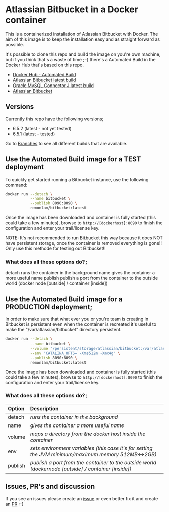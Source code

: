 # Atlassian Bitbucket in a Docker container

This is a containerized installation of Atlassian Bitbucket with Docker.
The aim of this image is to keep the installation easy and as straight forward as possible.

It's possible to clone this repo and build the image on you're own machine, but if you think that's a waste of time ;-) there's a Automated Build in the Docker Hub that's based on this repo.

* [Docker Hub - Automated Build](https://hub.docker.com/r/containerstack/bitbucket/)
* [Atlassian Bitbucket latest build](https://confluence.atlassian.com/bitbucketserver/bitbucket-server-release-notes-872139866.html)
* [Oracle MySQL Connector J latest build](http://dev.mysql.com/downloads/connector/j/)
* [Atlassian Bitbucket](https://www.atlassian.com/software/bitbucket)

## Versions
Currently this repo have the following versions;
* 6.5.2 (latest - not yet tested)
* 6.5.1 (latest - tested)

Go to [Branches](https://github.com/remonlam/docker-bitbucket/branches) to see all different builds that are available.

## Use the Automated Build image for a TEST deployment

To quickly get started running a Bitbucket instance, use the following command:
```bash
docker run --detach \
           --name bitbucket \
           --publish 8090:8090 \
           remonlam/bitbucket:latest
```

Once the image has been downloaded and container is fully started (this could take a few minutes), browse to `http://[dockerhost]:8090` to finish the configuration and enter your trail/license key.

NOTE: It's not recommended to run Bitbucket this way because it does NOT have persistent storage, once the container is removed everything is gone!!
      Only use this methode for testing out Bitbucket!!

### What does all these options do?;
detach          runs the container in the background
name            gives the container a more useful name
publish         publish a port from the container to the outside world (docker node [outside] / container [inside])


## Use the Automated Build image for a PRODUCTION deployment;

In order to make sure that what ever you or you're team is creating in Bitbucket is persistent even when the container is recreated it's useful to make the "/var/atlassian/bitbucket" directory persistent.
```bash
docker run --detach \
           --name bitbucket \
           --volume "/persistent/storage/atlassian/bitbucket:/var/atlassian/bitbucket" \
           --env "CATALINA_OPTS= -Xms512m -Xmx4g" \
           --publish 8090:8090 \
           remonlam/bitbucket:latest
```

Once the image has been downloaded and container is fully started (this could take a few minutes), browse to `http://[dockerhost]:8090` to finish the configuration and enter your trail/license key.

### What does all these options do?;
| Option| Description|
| :------------- |:-------------|
|detach|*runs the container in the background*|
|name|*gives the container a more useful name*|
|volume|*maps a directory from the docker host inside the container*|
|env|*sets environment variables (this case it's for setting the JVM minimum/maximum memory 512MB<->2GB)*|
|publish|*publish a port from the container to the outside world (dockernode [outside] / container [inside])*|



## Issues, PR's and discussion

If you see an issues please create an [issue](https://github.com/remonlam/docker-bitbucket/issues/new) or even better fix it and create an [PR](https://github.com/remonlam/docker-bitbucket/compare) :-)
